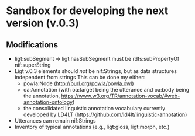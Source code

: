 
# Sandbox for developing the next version (v.0.3)

## Modifications

- ligt:subSegment => ligt:hasSubSegment
  must be rdfs:subPropertyOf nif:superString
- Ligt v.0.3 elements should *not* be nif:Strings, but as data structures independent from strings
  This can be done my either:
  - powla:Node (http://purl.org/powla/powla.owl)
  - oa:Annotation (with oa:target being the utterance and oa:body being the annotation, https://www.w3.org/TR/annotation-vocab/#web-annotation-ontology)
  - the consolidated linguistic annotation vocabulary currently developed by LD4LT (https://github.com/ld4lt/linguistic-annotation)
- Utterances can remain nif:Strings
- Inventory of typical annotations (e.g., ligt:gloss, ligt:morph, etc.)
